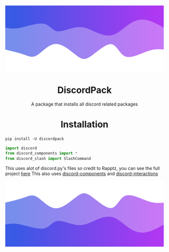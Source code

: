 ![Header](./header.png)
<h1 align="center">DiscordPack</h1>
<p align="center">A package that installs all discord related packages</p>

<h1 align="center">Installation</h1>

`pip install -U discordpack`

```py
import discord
from discord_components import *
from discord_slash import SlashCommand
```
This uses alot of discord.py's files so credit to Rapptz, you can see the full project [here](https://github.com/Rapptz/discord.py)
This also uses [discord-components](https://github.com/kiki7000/discord.py-components/) and [discord-interactions](https://github.com/goverfl0w/discord-interactions)

![Footer](./footer.png)
